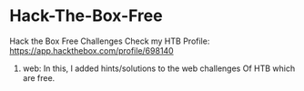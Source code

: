 # Hack-The-Box-Free
Hack the Box Free Challenges 
Check my HTB Profile: https://app.hackthebox.com/profile/698140
  1. web:
       In this, I added hints/solutions to the web challenges Of HTB which are free.
